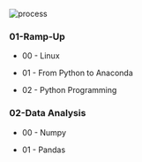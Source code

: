 ![process](https://github.com/YonatanRA/data_textbook/blob/master/images/process.jpg)

### 01-Ramp-Up

+ 00 - Linux

+ 01 - From Python to Anaconda

+ 02 - Python Programming

### 02-Data Analysis

+ 00 - Numpy

+ 01 - Pandas


